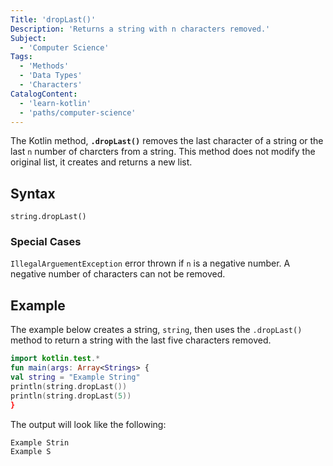 ```yaml
---
Title: 'dropLast()'
Description: 'Returns a string with n characters removed.'
Subject:
  - 'Computer Science'
Tags:
  - 'Methods'
  - 'Data Types'
  - 'Characters'
CatalogContent:
  - 'learn-kotlin'
  - 'paths/computer-science'
---
```


The Kotlin method, **`.dropLast()`** removes the last character of a string or the last `n` number of charcters from a string. This method does not modify the original list, it creates and returns a new list.

## Syntax

```pseudo
string.dropLast()
```

### Special Cases

`IllegalArguementException` error thrown if `n` is a negative number. A negative number of characters can not be removed.

## Example

The example below creates a string, `string`, then uses the `.dropLast()` method to return a string with the last five characters removed.

```kotlin
import kotlin.test.*
fun main(args: Array<Strings> {
val string = "Example String"
println(string.dropLast())
println(string.dropLast(5))
}
```

The output will look like the following:

```shell
Example Strin
Example S
```

